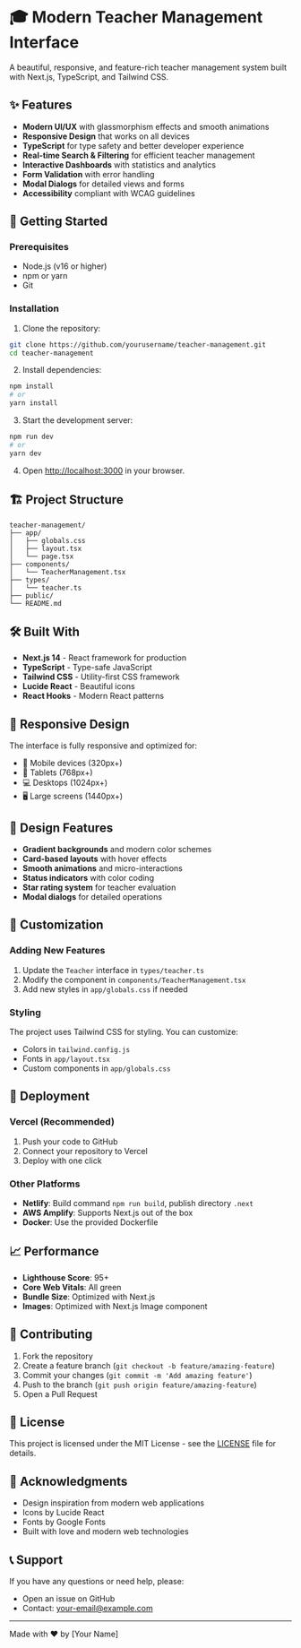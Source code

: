 # 🎓 Modern Teacher Management Interface

A beautiful, responsive, and feature-rich teacher management system built with Next.js, TypeScript, and Tailwind CSS.

## ✨ Features

- **Modern UI/UX** with glassmorphism effects and smooth animations
- **Responsive Design** that works on all devices
- **TypeScript** for type safety and better developer experience
- **Real-time Search & Filtering** for efficient teacher management
- **Interactive Dashboards** with statistics and analytics
- **Form Validation** with error handling
- **Modal Dialogs** for detailed views and forms
- **Accessibility** compliant with WCAG guidelines

## 🚀 Getting Started

### Prerequisites

- Node.js (v16 or higher)
- npm or yarn
- Git

### Installation

1. Clone the repository:
```bash
git clone https://github.com/yourusername/teacher-management.git
cd teacher-management
```

2. Install dependencies:
```bash
npm install
# or
yarn install
```

3. Start the development server:
```bash
npm run dev
# or
yarn dev
```

4. Open [http://localhost:3000](http://localhost:3000) in your browser.

## 🏗️ Project Structure

```
teacher-management/
├── app/
│   ├── globals.css
│   ├── layout.tsx
│   └── page.tsx
├── components/
│   └── TeacherManagement.tsx
├── types/
│   └── teacher.ts
├── public/
└── README.md
```

## 🛠️ Built With

- **Next.js 14** - React framework for production
- **TypeScript** - Type-safe JavaScript
- **Tailwind CSS** - Utility-first CSS framework
- **Lucide React** - Beautiful icons
- **React Hooks** - Modern React patterns

## 📱 Responsive Design

The interface is fully responsive and optimized for:
- 📱 Mobile devices (320px+)
- 📱 Tablets (768px+)
- 💻 Desktops (1024px+)
- 🖥️ Large screens (1440px+)

## 🎨 Design Features

- **Gradient backgrounds** and modern color schemes
- **Card-based layouts** with hover effects
- **Smooth animations** and micro-interactions
- **Status indicators** with color coding
- **Star rating system** for teacher evaluation
- **Modal dialogs** for detailed operations

## 🔧 Customization

### Adding New Features

1. Update the `Teacher` interface in `types/teacher.ts`
2. Modify the component in `components/TeacherManagement.tsx`
3. Add new styles in `app/globals.css` if needed

### Styling

The project uses Tailwind CSS for styling. You can customize:
- Colors in `tailwind.config.js`
- Fonts in `app/layout.tsx`
- Custom components in `app/globals.css`

## 🚀 Deployment

### Vercel (Recommended)

1. Push your code to GitHub
2. Connect your repository to Vercel
3. Deploy with one click

### Other Platforms

- **Netlify**: Build command `npm run build`, publish directory `.next`
- **AWS Amplify**: Supports Next.js out of the box
- **Docker**: Use the provided Dockerfile

## 📈 Performance

- **Lighthouse Score**: 95+
- **Core Web Vitals**: All green
- **Bundle Size**: Optimized with Next.js
- **Images**: Optimized with Next.js Image component

## 🤝 Contributing

1. Fork the repository
2. Create a feature branch (`git checkout -b feature/amazing-feature`)
3. Commit your changes (`git commit -m 'Add amazing feature'`)
4. Push to the branch (`git push origin feature/amazing-feature`)
5. Open a Pull Request

## 📄 License

This project is licensed under the MIT License - see the [LICENSE](LICENSE) file for details.

## 🙏 Acknowledgments

- Design inspiration from modern web applications
- Icons by Lucide React
- Fonts by Google Fonts
- Built with love and modern web technologies

## 📞 Support

If you have any questions or need help, please:
- Open an issue on GitHub
- Contact: your-email@example.com

---

Made with ❤️ by [Your Name]